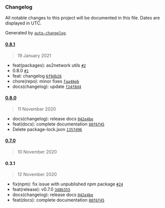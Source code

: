 ### Changelog

All notable changes to this project will be documented in this file. Dates are displayed in UTC.

Generated by [`auto-changelog`](https://github.com/CookPete/auto-changelog).

#### [0.8.1](https://github.com/as2network/lib/compare/0.8.0...0.8.1)

> 19 January 2021

- feat(packages): as2network utils [`#2`](https://github.com/as2network/lib/pull/2)
- 0.8.0 [`#1`](https://github.com/as2network/lib/pull/1)
- feat: changelog [`6f9db26`](https://github.com/as2network/lib/commit/6f9db26a549afa8fc2d113e3c67813e5e6fc7076)
- chore(repo): minor fixes [`faa46eb`](https://github.com/as2network/lib/commit/faa46eb1ce4cf03fa5d8d65ad3abfc7ff27140a5)
- docs(changelog): update [`f24f8d4`](https://github.com/as2network/lib/commit/f24f8d48a423c7edaacacabe471b79915a5cb2c0)

#### [0.8.0](https://github.com/as2network/lib/compare/0.7.0...0.8.0)

> 11 November 2020

- docs(changelog): release docs [`042e4be`](https://github.com/as2network/lib/commit/042e4bed181be1d5c1704b32992598b93aab9fa7)
- feat(docs): complete documentation [`88f6f45`](https://github.com/as2network/lib/commit/88f6f4549b139c072dd28acfcc9a4d49ce6d7c77)
- Delete package-lock.json [`1357d96`](https://github.com/as2network/lib/commit/1357d96ff47c903bc46d8965ae1bbe3e189b75dc)

#### [0.7.0](https://github.com/as2network/lib/compare/0.3.1...0.7.0)

> 10 November 2020

#### 0.3.1

> 12 November 2020

- fix(npm): fix issue with unpublished npm package [`#24`](https://github.com/as2network/lib/issues/24)
- feat(release): v0.7.0 [`3d8b355`](https://github.com/as2network/lib/commit/3d8b355c055c195aea0a81040376c29de23a6490)
- docs(changelog): release docs [`042e4be`](https://github.com/as2network/lib/commit/042e4bed181be1d5c1704b32992598b93aab9fa7)
- feat(docs): complete documentation [`88f6f45`](https://github.com/as2network/lib/commit/88f6f4549b139c072dd28acfcc9a4d49ce6d7c77)
